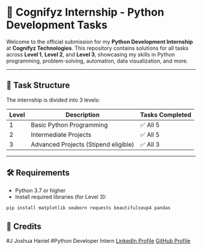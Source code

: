 # 🐍 Cognifyz Internship - Python Development Tasks

Welcome to the official submission for my **Python Development Internship** at **Cognifyz Technologies**. This repository contains solutions for all tasks across **Level 1**, **Level 2**, and **Level 3**, showcasing my skills in Python programming, problem-solving, automation, data visualization, and more.

---

## 🧩 Task Structure

The internship is divided into 3 levels:

| Level | Description                        | Tasks Completed |
|-------|------------------------------------|-----------------|
| 1     | Basic Python Programming           | ✅ All 5         |
| 2     | Intermediate Projects              | ✅ All 5         |
| 3     | Advanced Projects (Stipend eligible) | ✅ All 3       |

---

## 🛠️ Requirements

- Python 3.7 or higher
- Install required libraries (for Level 3):
```bash
pip install matplotlib seaborn requests beautifulsoup4 pandas
```
## 🙌 Credits
#J Joshua Haniel
#Python Developer Intern
[LinkedIn Profile](http://www.linkedin.com/in/joshuahanielgts)
[GitHub Profile](https://github.com/joshuahanielgts/)
